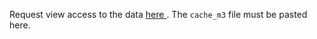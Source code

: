 Request view access to the data [here ](https://drive.google.com/drive/folders/1TLP3baEEqj4fjBwCXE6WSKHmaPgFeMJ_?usp=sharing). 
The `cache_m3` file must be pasted here. 
